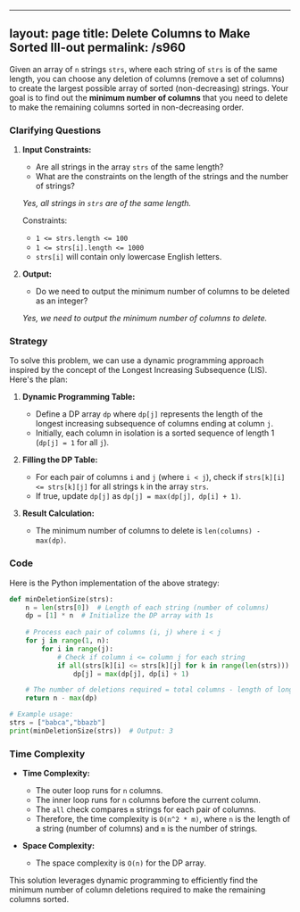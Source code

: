
---
layout: page
title:  Delete Columns to Make Sorted III-out
permalink: /s960
---

Given an array of `n` strings `strs`, where each string of `strs` is of the same length, you can choose any deletion of columns (remove a set of columns) to create the largest possible array of sorted (non-decreasing) strings. Your goal is to find out the **minimum number of columns** that you need to delete to make the remaining columns sorted in non-decreasing order.

### Clarifying Questions

1. **Input Constraints:**
   - Are all strings in the array `strs` of the same length?
   - What are the constraints on the length of the strings and the number of strings?

   *Yes, all strings in `strs` are of the same length.*

   Constraints:
   - `1 <= strs.length <= 100`
   - `1 <= strs[i].length <= 1000`
   - `strs[i]` will contain only lowercase English letters.

2. **Output:**
   - Do we need to output the minimum number of columns to be deleted as an integer?

   *Yes, we need to output the minimum number of columns to delete.*

### Strategy

To solve this problem, we can use a dynamic programming approach inspired by the concept of the Longest Increasing Subsequence (LIS). Here's the plan:

1. **Dynamic Programming Table:**
   - Define a DP array `dp` where `dp[j]` represents the length of the longest increasing subsequence of columns ending at column `j`.
   - Initially, each column in isolation is a sorted sequence of length 1 (`dp[j] = 1` for all `j`).

2. **Filling the DP Table:**
   - For each pair of columns `i` and `j` (where `i < j`), check if `strs[k][i] <= strs[k][j]` for all strings `k` in the array `strs`.
   - If true, update `dp[j]` as `dp[j] = max(dp[j], dp[i] + 1)`.

3. **Result Calculation:**
   - The minimum number of columns to delete is `len(columns) - max(dp)`.

### Code

Here is the Python implementation of the above strategy:

```python
def minDeletionSize(strs):
    n = len(strs[0])  # Length of each string (number of columns)
    dp = [1] * n  # Initialize the DP array with 1s
    
    # Process each pair of columns (i, j) where i < j
    for j in range(1, n):
        for i in range(j):
            # Check if column i <= column j for each string
            if all(strs[k][i] <= strs[k][j] for k in range(len(strs))):
                dp[j] = max(dp[j], dp[i] + 1)

    # The number of deletions required = total columns - length of longest increasing subsequence
    return n - max(dp)

# Example usage:
strs = ["babca","bbazb"]
print(minDeletionSize(strs))  # Output: 3
```

### Time Complexity

- **Time Complexity:** 
  - The outer loop runs for `n` columns.
  - The inner loop runs for `n` columns before the current column.
  - The `all` check compares `m` strings for each pair of columns.
  - Therefore, the time complexity is `O(n^2 * m)`, where `n` is the length of a string (number of columns) and `m` is the number of strings.

- **Space Complexity:** 
  - The space complexity is `O(n)` for the DP array.

This solution leverages dynamic programming to efficiently find the minimum number of column deletions required to make the remaining columns sorted.